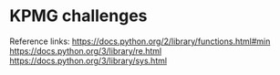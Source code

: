 # KPMG challenges

Reference links:
https://docs.python.org/2/library/functions.html#min
https://docs.python.org/3/library/re.html
https://docs.python.org/3/library/sys.html
